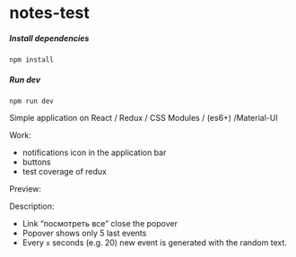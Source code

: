 # notes-test

##### Install dependencies

```
npm install
```


##### Run dev

```
npm run dev
```

Simple application on React / Redux / CSS Modules / (es6+) /Material-UI

Work:

* notifications icon in the application bar
* buttons
* test coverage of redux 

Preview: 

Description:

* Link “посмотреть все” close the popover
* Popover shows only 5 last events
* Every `x` seconds (e.g. 20) new event is generated with the random text.
